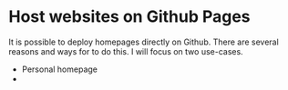 # Host websites on Github Pages

It is possible to deploy homepages directly on Github. There are several reasons and ways for to do this. I will focus on two use-cases.
* Personal homepage
* 

